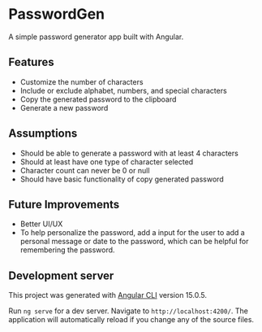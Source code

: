 # PasswordGen

A simple password generator app built with Angular.

## Features

- Customize the number of characters
- Include or exclude alphabet, numbers, and special characters
- Copy the generated password to the clipboard
- Generate a new password

## Assumptions

- Should be able to generate a password with at least 4 characters
- Should at least have one type of character selected
- Character count can never be 0 or null
- Should have basic functionality of copy generated password

## Future Improvements

- Better UI/UX
- To help personalize the password, add a input for the user to add a personal message or date to the password, which can be helpful for remembering the password.

## Development server

This project was generated with [Angular CLI](https://github.com/angular/angular-cli) version 15.0.5.

Run `ng serve` for a dev server. Navigate to `http://localhost:4200/`. The application will automatically reload if you change any of the source files.

